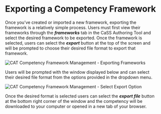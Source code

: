 # Exporting a Competency Framework

Once you’ve created or imported a new framework, exporting the framework is a relatively simple process. Users must first view their frameworks through the ***frameworks*** tab in the CaSS Authoring Tool and select the desired framework to be exported. Once the framework is selected, users can select the ***export*** button at the top of the screen and will be prompted to choose their desired file format to export that framework.

![CAT Competency Framework Management - Exporting Frameworks](/v1.5/authoring/exporting-frameworks.png)

Users will be prompted with the window displayed below and can select their desired file format from the options provided in the dropdown menu.

![CAT Competency Framework Management - Select Export Option](/v1.5/authoring/select-option-export.png)

Once the desired format is selected users can select the ***export file*** button at the bottom right corner of the window and the competency will be downloaded to your computer or opened in a new tab of your browser.
